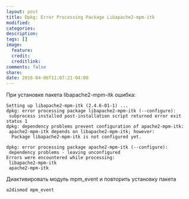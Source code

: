 ```yaml
---
layout: post
title: Dpkg: Error Processing Package Libapache2-mpm-itk
modified:
categories:
description:
tags: []
image:
  feature:
  credit:
  creditlink:
comments: false
share:
date: 2016-04-06T11:07:21-04:00
---
```


При установке пакета libapache2-mpm-itk ошибка:

```
Setting up libapache2-mpm-itk (2.4.6-01-1) ...
dpkg: error processing package libapache2-mpm-itk (--configure):
 subprocess installed post-installation script returned error exit status 1
dpkg: dependency problems prevent configuration of apache2-mpm-itk:
 apache2-mpm-itk depends on libapache2-mpm-itk; however:
  Package libapache2-mpm-itk is not configured yet.

dpkg: error processing package apache2-mpm-itk (--configure):
 dependency problems - leaving unconfigured
Errors were encountered while processing:
 libapache2-mpm-itk
 apache2-mpm-itk
```

Диактивировать модуль mpm_event и повторить установку пакета

```
a2dismod mpm_event
```
